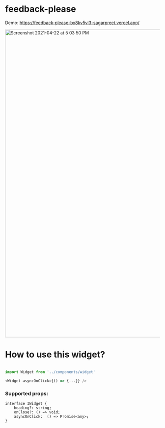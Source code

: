 # feedback-please

Demo: https://feedback-please-bx8kv5vl3-sagarpreet.vercel.app/

<img width="1002" alt="Screenshot 2021-04-22 at 5 03 50 PM" src="https://user-images.githubusercontent.com/53554917/115707697-bb6a8000-a38c-11eb-93ae-358c4bacefda.png">


# How to use this widget?

```js

import Widget from '../components/widget'

<Widget asyncOnClick={() => {...}} />

```

### Supported props:

```
interface IWidget {
    heading?: string;
    onClose?: () => void;
    asyncOnClick:  () => Promise<any>;
}
```
